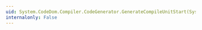 ```yaml
---
uid: System.CodeDom.Compiler.CodeGenerator.GenerateCompileUnitStart(System.CodeDom.CodeCompileUnit)
internalonly: False
---
```

